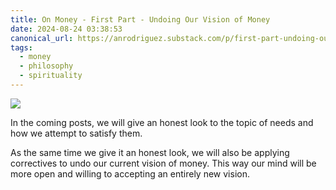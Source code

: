 ```yaml
---
title: On Money - First Part - Undoing Our Vision of Money
date: 2024-08-24 03:38:53
canonical_url: https://anrodriguez.substack.com/p/first-part-undoing-our-vision-of-moneyhtml
tags:
  - money
  - philosophy
  - spirituality
---
```

![](https://siran.github.io/assets/a_new_vision_on_money/dispelling-illusions.png)

In the coming posts, we will give an honest look to the topic of needs and how we attempt to satisfy them.

As the same time we give it an honest look, we will also be applying correctives to undo our current vision of money. This way our mind will be more open and willing to accepting an entirely new vision.
